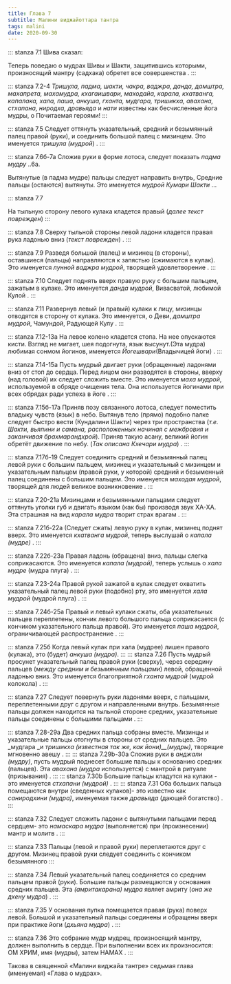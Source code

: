 ```yaml
---
title: Глава 7
subtitle: Малини виджайоттара тантра
tags: malini
date: 2020-09-30
---
```

::: stanza 7.1
Шива сказал:

Теперь поведаю о мудрах Шивы и Шакти, защитившись которыми, произносящий мантру (садхака) обретет все совершенства .
:::

::: stanza 7.2-4
_Тришула, падма, шакти, чакра, ваджра, данда, дамштра, махапрета, махамудра, кхагаишвари, маходайа, карала, кхатванга, капалака, хала, паша, анкуша, гханта, мудгара, тришикха, авахана, стхапана, ниродха, дравьяда_ и _нати_ известны как бесчисленные йога мудры, о Почитаемая героями!
:::

::: stanza 7.5
Следует оттянуть указательный, средний и безымянный палец правой (руки), и соединить большой палец с мизинцем. Это именуется _тришула (мудрой_) .
:::

::: stanza 7.6б-7а
Сложив руки в форме лотоса, следует показать _падма мудру_ ..6а.

Вытянутые (в падма мудре) пальцы следует направить внутрь, Средние пальцы (остаются) вытянуты. Это именуется _мудрой Кумари Шакти_ ...

::: stanza 7.7

На тыльную сторону левого кулака кладется правый (_далее текст поврежден_)
:::

::: stanza 7.8
Сверху тыльной стороны левой ладони кладется правая рука ладонью вниз (_текст поврежден_) .
:::

::: stanza 7.9
Разведя большой (палец) и мизинец (в стороны), оставшиеся (пальцы) направляются к запястью (сжимаются в кулак). Это именуется _лунной ваджра мудрой_, творящей удовлетворение .
:::

::: stanza 7.10
Следует поднять вверх правую руку с большим пальцем, зажатым в кулаке. Это именуется _данда мудрой_, Вивасватой, любимой Кулой .
:::

::: stanza 7.11
Развернув левый (и правый) кулаки к лицу, мизинцы отводятся в сторону от кулака. Это именуется, о Деви, _дамштра мудрой_, Чамундой, Радующей Кулу .
:::

::: stanza 7.12-13а
На левое колено кладется стопа. На нее опускаются кисти. Взгляд не мигает, шея подогнута, язык высунут.(Эта мудра) любимая сонмом йогинов, именуется _Йогешвари_(Владычицей йоги) .
:::

::: stanza 7.14-15а
Пусть мудрый двигает руки (обращенные) ладонями вниз от стоп до сердца. Перед лицом они разводятся в стороны, вверху (над головой) их следует сложить вместе. Это именуется _маха мудрой_, используемой в обряде очищения тела. Она используется йогинами при всех обрядах ради успеха в йоге .
:::

::: stanza 7.15б-17а
Приняв позу связанного лотоса, следует поместить владыку чувств (язык) в небо. Вытянув тело (прямо) подобно палке следует быстро вести (Кундалини Шакти) через три пространства (_т.е. Шакти, вьяпини и самана,_ _расположенных_ _начиная с межбровия и заканчивая брахмарандхрой_). Приняв такую асану, великий йогин обретёт движение по небу. (_Так описана Кхечари мудра_) .
:::

::: stanza 7.17б-19
Следует соединить средний и безымянный палец левой руки с большим пальцем, мизинец и указательный с мизинцем и указательным пальцем (правой руки, у которой) средний и безыменный палец соединены с большим пальцем. Это именуется _маходая мудрой_, творящей для людей великое возникновение .
:::

::: stanza 7.20-21а
Мизинцами и безымянными пальцами следует оттянуть уголки губ и двигать языком (как бы) производя звук ХА-ХА. Эта страшная на вид _карала мудра_ творит страх врагам .
:::

::: stanza 7.21б-22а
(Следует сжать) левую руку в кулак, мизинец поднят вверх. Это именуется _кхатванга мудрой_, теперь выслушай о _капала (мудре)_ .
:::

::: stanza 7.22б-23a
Правая ладонь (обращена) вниз, пальцы слегка соприкасаются. Это именуется _капала (мудрой)_, теперь услышь о _хала мудре_ (мудра плуга) .
:::

::: stanza 7.23-24а
Правой рукой зажатой в кулак следует охватить указательный палец левой руки (подобно) рту, это именуется _хала мудрой_ (мудрой плуга) .
:::

::: stanza 7.24б-25а
Правый и левый кулаки сжаты, оба указательных пальцев переплетены, кончик левого большого пальца соприкасается (с кончиком указательного пальца правой). Это именуется _паша мудрой_, ограничивающей распространение .
:::

::: stanza 7.25б
Когда левый кулак при хала (мудрее) лишен правого (кулака), это (будет) _анкуша (мудра)_.
:::
::: stanza 7.26
Пусть мудрый просунет указательный палец правой руки (сверху), через середину пальцев (_между средним и безымянным пальцами_) левой, обращенной ладонью вниз. Это именуется благоприятной _гханта мудрой_ (мудрой колокола) .
:::

::: stanza 7.27
Следует повернуть руки ладонями вверх, с пальцами, переплетенными друг с другом и направленными внутрь. Безымянные пальцы должен находится на тыльной стороне средних, указательные пальцы соединены с большими пальцами .
:::

::: stanza 7.28-29a
Два средних пальца собраны вместе. Мизинцы и указательные пальцы отогнуты в стороны от средних пальцев. Это _мудгара _и _тришикха (известная так же, как йони)__(мудры)_, творящие мгновенно авешу .
:::
::: stanza 7.29b-30a
Сложив руки в _анджали (мудру)_, пусть мудрый поднесет большие пальцы к основанию средних (пальцев). Эта _авахана (мудра_ используется) с мантрой в ритуале (призывания) .
:::
::: stanza 7.30b
Большие пальцы кладутся на кулаки - это именуется _стхапани (мудрой)_ .
:::
::: stanza 7.31
Оба больших пальца помещаются внутри (сведенных кулаков)- это известно как _саниродхини (мудра)_, именуемая также _дравьяда_ (дающей богатство) .
:::

::: stanza 7.32
Следует сложить ладони с вытянутыми пальцами перед сердцем- это _намаскара мудра_ (выполняется) при (произнесении) мантр и молитв .
:::

::: stanza 7.33
Пальцы (левой и правой руки) переплетаются друг с другом. Мизинец правой руки следует соединить с кончиком безымянного 
:::

::: stanza 7.34
Левый указательный палец соединяется со средним пальцем правой (руки). Большие пальцы размещаются у основания средних пальцев. Эта _(амритакарана) мудра_ являет амриту (_она же дхену мудра_) .
:::

::: stanza 7.35
У основания пупка помещается правая (рука) поверх левой. Большой и указательный пальцы соединены и обращены вверх при практике йоги (_дхьяна мудра_) .
:::

::: stanza 7.36
Это собрание мудр мудрец, произносящий мантру, должен выполнить в сердце. При выполнении всех их произносится: ОМ ХРИМ, имя (мудры), затем НАМАХ .
:::

Такова в священной «Малини виджайа тантре» седьмая глава (именуемая) «Глава о мудрах».